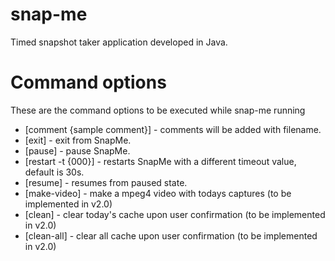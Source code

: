 snap-me
=======

Timed snapshot taker application developed in Java. 


Command options
===============

These are the command options to be executed while snap-me running

* [comment {sample comment}] - comments will be added with filename.
* [exit] - exit from SnapMe.
* [pause] - pause SnapMe.
* [restart -t {000}] - restarts SnapMe with a different timeout value, default is 30s.
* [resume] - resumes from paused state.
* [make-video] - make a mpeg4 video with todays captures (to be implemented in v2.0)
* [clean] - clear today's cache upon user confirmation (to be implemented in v2.0)
* [clean-all] - clear all cache upon user confirmation (to be implemented in v2.0)
